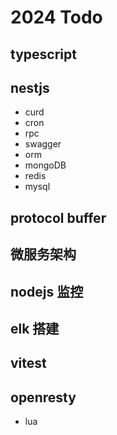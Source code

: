 # 2024 Todo

## typescript

## nestjs

- curd
- cron
- rpc
- swagger
- orm
- mongoDB
- redis
- mysql

## protocol buffer

## 微服务架构

## nodejs 监控

## elk 搭建

## vitest

## openresty

- lua
